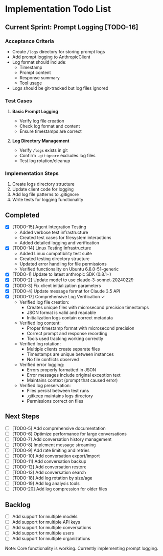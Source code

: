# Implementation Todo List

## Current Sprint: Prompt Logging [TODO-16]

### Acceptance Criteria
- Create `/logs` directory for storing prompt logs
- Add prompt logging to AnthropicClient
- Log format should include:
  - Timestamp
  - Prompt content
  - Response summary
  - Tool usage
- Logs should be git-tracked but log files ignored

### Test Cases
1. **Basic Prompt Logging**
   - Verify log file creation
   - Check log format and content
   - Ensure timestamps are correct

2. **Log Directory Management**
   - Verify `/logs` exists in git
   - Confirm `.gitignore` excludes log files
   - Test log rotation/cleanup

### Implementation Steps
1. Create logs directory structure
2. Update client code for logging
3. Add log file patterns to .gitignore
4. Write tests for logging functionality

## Completed
- [x] [TODO-15] Agent Integration Testing
  - Added verbose test infrastructure
  - Created test cases for filesystem interactions
  - Added detailed logging and verification
- [x] [TODO-14] Linux Testing Infrastructure
  - Added Linux compatibility test suite
  - Created testing directory structure
  - Updated error handling for file permissions
  - Verified functionality on Ubuntu 6.8.0-51-generic
- [x] [TODO-1] Update to latest anthropic SDK (0.8.1+)
- [x] [TODO-2] Update model to use claude-3-sonnet-20240229
- [x] [TODO-3] Fix client initialization parameters
- [x] [TODO-4] Update message format for Claude 3.5 API
- [x] [TODO-17] Comprehensive Log Verification ✓
  - Verified log file creation:
    - Creates unique files with microsecond precision timestamps
    - JSON format is valid and readable
    - Initialization logs contain correct metadata
  - Verified log content:
    - Proper timestamp format with microsecond precision
    - Correct prompt and response recording
    - Tools used tracking working correctly
  - Verified log rotation:
    - Multiple clients create separate files
    - Timestamps are unique between instances
    - No file conflicts observed
  - Verified error logging:
    - Errors properly formatted in JSON
    - Error messages include original exception text
    - Maintains context (prompt that caused error)
  - Verified log preservation:
    - Files persist between test runs
    - .gitkeep maintains logs directory
    - Permissions correct on files

## Next Steps
- [ ] [TODO-5] Add comprehensive documentation
- [ ] [TODO-6] Optimize performance for large conversations
- [ ] [TODO-7] Add conversation history management
- [ ] [TODO-8] Implement message streaming
- [ ] [TODO-9] Add rate limiting and retries
- [ ] [TODO-10] Add conversation export/import
- [ ] [TODO-11] Add conversation backup
- [ ] [TODO-12] Add conversation restore
- [ ] [TODO-13] Add conversation search
- [ ] [TODO-18] Add log rotation by size/age
- [ ] [TODO-19] Add log analysis tools
- [ ] [TODO-20] Add log compression for older files

## Backlog
- [ ] Add support for multiple models
- [ ] Add support for multiple API keys
- [ ] Add support for multiple conversations
- [ ] Add support for multiple users
- [ ] Add support for multiple organizations

Note: Core functionality is working. Currently implementing prompt logging. 